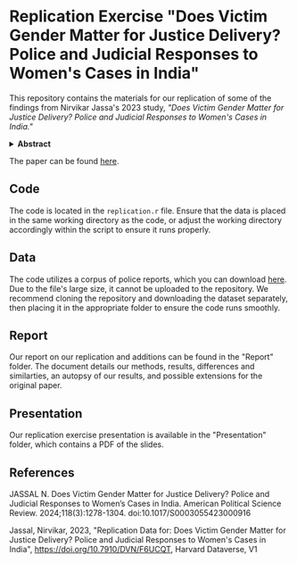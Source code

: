 # Replication Exercise "Does Victim Gender Matter for Justice Delivery? Police and Judicial Responses to Women's Cases in India"
This repository contains the materials for our replication of some of the findings from Nirvikar Jassa's 2023 study, *"Does Victim Gender Matter for Justice Delivery? Police and Judicial Responses to Women's Cases in India."*

<details>
<summary><strong>Abstract</strong></summary>  
<p style="font-size: 14px; background-color: #f5f5f5; padding: 10px; border-radius: 5px;">
Are women disadvantaged whilst accessing justice? I chart, for the first time, the full trajectory of accessing justice in India using an original dataset of roughly half a million crime reports, subsequently merged with court files. I demonstrate that particular complaints can be hindered when passing through nodes of the criminal justice system, and illustrate a pattern of “multi-stage” discrimination. In particular, I show that women's complaints are more likely to be delayed and dismissed at the police station and courthouse compared to men. Suspects that female complainants accuse of crime are less likely to be convicted and more likely to be acquitted, an imbalance that persists even when accounting for cases of violence against women (VAW). The application of machine learning to complaints reveals—contrary to claims by policymakers and judges—that VAW, including the extortive crime of dowry, are not “petty quarrels,” but may involve starvation, poisoning, and marital rape. In an attempt to make a causal claim about the impact of complainant gender on verdicts, I utilize topical inverse regression matching, a method that leverages high-dimensional text data. I show that those who suffer from cumulative disadvantage in society may face challenges across sequential stages of seeking restitution or punitive justice through formal state institutions.
</p>
</details>

The paper can be found [here](https://www.cambridge.org/core/services/aop-cambridge-core/content/view/81E4CE479AECAC3CEB4024FFE273565F/S0003055423000916a.pdf/does-victim-gender-matter-for-justice-delivery-police-and-judicial-responses-to-womens-cases-in-india.pdf).

## Code

The code is located in the `replication.r` file. Ensure that the data is placed in the same working directory as the code, or adjust the working directory accordingly within the script to ensure it runs properly.

## Data

The code utilizes a corpus of police reports, which you can download [here](https://georgetown.box.com/s/q2bj0g830oyg9dlp69optsve2zh37z5j). Due to the file's large size, it cannot be uploaded to the repository. We recommend cloning the repository and downloading the dataset separately, then placing it in the appropriate folder to ensure the code runs smoothly.

## Report

Our report on our replication and additions can be found in the "Report" folder. The document details our methods, results, differences and similarties, an autopsy of our results, and possible extensions for the original paper.

## Presentation

Our replication exercise presentation is available in the "Presentation" folder, which contains a PDF of the slides.

## References

JASSAL N. Does Victim Gender Matter for Justice Delivery? Police and Judicial Responses to Women’s Cases in India. American Political Science Review. 2024;118(3):1278-1304. doi:10.1017/S0003055423000916

Jassal, Nirvikar, 2023, "Replication Data for: Does Victim Gender Matter for Justice Delivery? Police and Judicial Responses to Women's Cases in India", https://doi.org/10.7910/DVN/F6UCQT, Harvard Dataverse, V1
